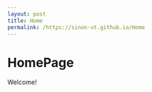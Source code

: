 ```yaml
---
layout: post
title: Home
permalink: /https://sinon-vt.github.io/Home
---
```


# HomePage

Welcome!
